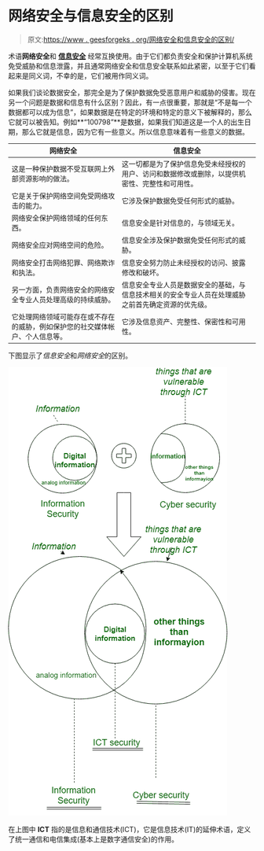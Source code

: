 # 网络安全与信息安全的区别

> 原文:[https://www . geesforgeks . org/网络安全和信息安全的区别/](https://www.geeksforgeeks.org/difference-between-cyber-security-and-information-security/)

术语**网络安全**和 **[信息安全](https://www.geeksforgeeks.org/what-is-information-security/)** 经常互换使用。由于它们都负责安全和保护计算机系统免受威胁和信息泄露，并且通常网络安全和信息安全联系如此紧密，以至于它们看起来是同义词，不幸的是，它们被用作同义词。

如果我们谈论数据安全，那完全是为了保护数据免受恶意用户和威胁的侵害。现在另一个问题是数据和信息有什么区别？因此，有一点很重要，那就是“不是每一个数据都可以成为信息”，如果数据是在特定的环境和特定的意义下被解释的，那么它就可以被告知。例如**“100798”**是数据，如果我们知道这是一个人的出生日期，那么它就是信息，因为它有一些意义。所以信息意味着有一些意义的数据。

<center>

| 网络安全 | 信息安全 |
| --- | --- |
| 这是一种保护数据不受互联网上外部资源影响的做法。 | 这一切都是为了保护信息免受未经授权的用户、访问和数据修改或删除，以提供机密性、完整性和可用性。 |
| 它是关于保护网络空间免受网络攻击的能力。 | 它涉及保护数据免受任何形式的威胁。 |
| 网络安全保护网络领域的任何东西。 | 信息安全是针对信息的，与领域无关。 |
| 网络安全应对网络空间的危险。 | 信息安全涉及保护数据免受任何形式的威胁。 |
| 网络安全打击网络犯罪、网络欺诈和执法。 | 信息安全努力防止未经授权的访问、披露修改和破坏。 |
| 另一方面，负责网络安全的网络安全专业人员处理高级的持续威胁。 | 信息安全专业人员是数据安全的基础，与信息技术相关的安全专业人员在处理威胁之前首先确定资源的优先级。 |
| 它处理网络领域可能存在或不存在的威胁，例如保护您的社交媒体帐户、个人信息等。 | 它涉及信息资产、完整性、保密性和可用性。 |

</center>

下图显示了*信息安全*和*网络安全*的区别。

![](img/9f3cb7785e5b1df7eb009e2360e8263f.png)

在上图中 **ICT** 指的是信息和通信技术(ICT)，它是信息技术(IT)的延伸术语，定义了统一通信和电信集成(基本上是数字通信安全)的作用。